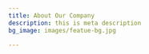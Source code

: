 ```yaml
---
title: About Our Company
description: this is meta description
bg_image: images/featue-bg.jpg

---
```

